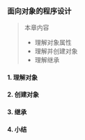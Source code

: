 ### 面向对象的程序设计

> 本章内容
>
> - 理解对象属性
> - 理解并创建对象
> - 理解继承

#### 1. 理解对象

#### 2. 创建对象

#### 3. 继承

#### 4. 小结